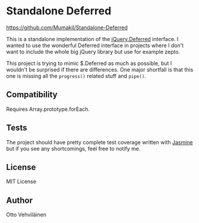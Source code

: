 # Standalone Deferred

https://github.com/Mumakil/Standalone-Deferred

This is a standalone implementation of the [jQuery.Deferred](http://api.jquery.com/category/deferred-object/) interface. I wanted to use the wonderful Deferred interface in projects where I don't want to include the whole big jQuery library but use for example zepto. 

This project is trying to mimic $.Deferred as much as possible, but I wouldn't be surprised if there are differences. One major shortfall is that this one is missing all the `progress()` related stuff and `pipe()`.

## Compatibility

Requires Array.prototype.forEach.

## Tests

The project should have pretty complete test coverage written with [Jasmine](http://pivotal.github.com/jasmine/) but if you see any shortcomings, feel free to notify me.

## License

MIT License

## Author

Otto Vehviläinen
